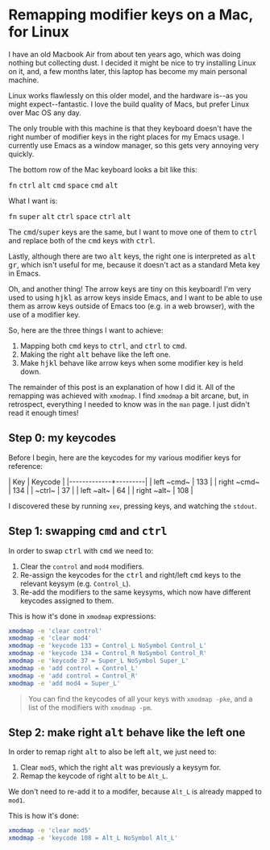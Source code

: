 # Remapping modifier keys on a Mac, for Linux
I have an old Macbook Air from about ten years ago, which was doing nothing but collecting dust. I decided it might be nice to try installing Linux on it, and, a few months later, this laptop has become my main personal machine.

Linux works flawlessly on this older model, and the hardware is--as you might expect--fantastic. I love the build quality of Macs, but prefer Linux over Mac OS any day.

The only trouble with this machine is that they keyboard doesn't have the right number of modifier keys in the right places for my Emacs usage. I currently use Emacs as a window manager, so this gets very annoying very quickly.

The bottom row of the Mac keyboard looks a bit like this:

<kbd>fn</kbd> <kbd>ctrl</kbd> <kbd>alt</kbd> <kbd>cmd</kbd> <kbd>space</kbd> <kbd>cmd</kbd> <kbd>alt</kbd>

What I want is:

<kbd>fn</kbd> <kbd>super</kbd> <kbd>alt</kbd> <kbd>ctrl</kbd> <kbd>space</kbd> <kbd>ctrl</kbd> <kbd>alt</kbd>

The <kbd>cmd</kbd>/<kbd>super</kbd> keys are the same, but I want to move one of them to <kbd>ctrl</kbd> and replace both of the <kbd>cmd</kbd> keys with <kbd>ctrl</kbd>.

Lastly, although there are two <kbd>alt</kbd> keys, the right one is interpreted as <kbd>alt gr</kbd>, which isn't useful for me, because it doesn't act as a standard Meta key in Emacs.

Oh, and another thing! The arrow keys are tiny on this keyboard! I'm very used to using <kbd>h</kbd><kbd>j</kbd><kbd>k</kbd><kbd>l</kbd> as arrow keys inside Emacs, and I want to be able to use them as arrow keys outside of Emacs too (e.g. in a web browser), with the use of a modifier key.

So, here are the three things I want to achieve:

1. Mapping both <kbd>cmd</kbd> keys to <kbd>ctrl</kbd>, and <kbd>ctrl</kbd> to <kbd>cmd</kbd>.
2. Making the right <kbd>alt</kbd> behave like the left one.
3. Make <kbd>h</kbd><kbd>j</kbd><kbd>k</kbd><kbd>l</kbd> behave like arrow keys when some modifier key is held down.

The remainder of this post is an explanation of how I did it. All of the remapping was achieved with `xmodmap`. I find `xmodmap` a bit arcane, but, in retrospect, everything I needed to know was in the `man` page. I just didn't read it enough times!

## Step 0: my keycodes
Before I begin, here are the keycodes for my various modifier keys for reference:

| Key         | Keycode |
|-------------+---------|
| left ~cmd~  |     133 |
| right ~cmd~ |     134 |
| ~ctrl~      |      37 |
| left ~alt~  |      64 |
| right ~alt~ |     108 |

I discovered these by running `xev`, pressing keys, and watching the `stdout`.

## Step 1: swapping <kbd>cmd</kbd> and <kbd>ctrl</kbd>
In order to swap <kbd>ctrl</kbd> with <kbd>cmd</kbd> we need to:
1. Clear the `control` and `mod4` modifiers.
2. Re-assign the keycodes for the <kbd>ctrl</kbd> and right/left <kbd>cmd</kbd> keys to the relevant keysym (e.g. `Control_L`).
3. Re-add the modifiers to the same keysyms, which now have different keycodes assigned to them.

This is how it's done in `xmodmap` expressions:

```sh
xmodmap -e 'clear control'
xmodmap -e 'clear mod4'
xmodmap -e 'keycode 133 = Control_L NoSymbol Control_L'
xmodmap -e 'keycode 134 = Control_R NoSymbol Control_R'
xmodmap -e 'keycode 37 = Super_L NoSymbol Super_L'
xmodmap -e 'add control = Control_L' 
xmodmap -e 'add control = Control_R' 
xmodmap -e 'add mod4 = Super_L' 
```

> You can find the keycodes of all your keys with `xmodmap -pke`, and a list of the modifiers with `xmodmap -pm`.

## Step 2: make right <kbd>alt</kbd> behave like the left one
In order to remap right <kbd>alt</kbd> to also be left <kbd>alt</kbd>, we just need to:

1. Clear `mod5`, which the right <kbd>alt</kbd> was previously a keysym for.
2. Remap the keycode of right <kbd>alt</kbd> to be `Alt_L`.

We don't need to re-add it to a modifer, because `Alt_L` is already mapped to `mod1`.

This is how it's done:

```sh
xmodmap -e 'clear mod5'
xmodmap -e 'keycode 108 = Alt_L NoSymbol Alt_L'
```


